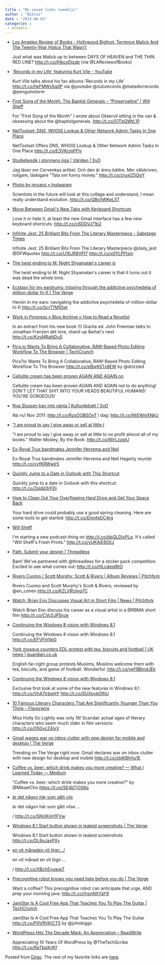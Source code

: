 ```yaml
---
title : "My saved links (weekly)"
author : "Niklas"
date : "2013-06-02"
categories : 
 - animals
---
```


- [Los Angeles Review of Books - Hollywood Bigfoot: Terrence Malick And The Twenty-Year Hiatus That Wasn't](http://lareviewofbooks.org/article.php?id=1660&fulltext=1)
    
    Just what was Malick up to between DAYS OF HEAVEN and THE THIN RED LINE? http://t.co/iHbcxDjzqb (via @LAReviewofBooks)
    
- ['Records in my Life' featuring Kurt Vile - YouTube](http://www.youtube.com/watch?v=P8GXa5w7Ttw&feature=youtu.be)
    
    Kurt Vile talks about his fav albums 'Records in my Life' http://t.co/hkFMWv5g0P via @youtube @zulurecords @matadorrecords @penguinstorm
    
- [First Song of the Month: The Baptist Generals – “Preservatine” | Will Sheff](http://www.willsheff.com/first-song-of-the-month-the-baptist-generals-preservatine/)
    
    For "First Song of the Month" I wrote about Okkervil sitting in the van & obsessing about the @baptistgenerals. http://t.co/51TbQWtL1P
    
- [NetToolset: DNS, WHOIS Lookup & Other Network Admin Tasks In One Place](http://www.addictivetips.com/windows-tips/nettoolset-dns-whois-lookup-other-network-admin-tasks/?utm_source=feedburner&utm_medium=twitter&utm_campaign=Feed%3A+Addictivetips+%28AddictiveTips%29)
    
    NetToolset Offers DNS, WHOIS Lookup & Other Network Admin Tasks In One Place http://t.co/E3VKcmPFIy
    
- [Studiebesök i stormens öga | Världen | SvD](http://www.svd.se/naringsliv/nyheter/varlden/studiebesok-i-stormens-oga_8227870.svd)
    
    Jag läser om Cervenkas artikel. Och den är ännu bättre. Mer välskriven, roligare, läskigare "Tala om funny money." http://t.co/zruxlZ5QgY
    
- [Photo by mrsanz • Instagram](http://instagram.com/p/aA46D4OJPi/)
    
    Scientists in the future will look at this collage and understand, I mean really understand evolution. http://t.co/QBchWKeL5T
    
- [Move Between Gmail's New Tabs with Keyboard Shortcuts](http://lifehacker.com/move-between-gmails-new-tabs-with-keyboard-shortcuts-510686737?utm_campaign=socialflow_lifehacker_twitter&utm_source=lifehacker_twitter&utm_medium=socialflow)
    
    Love it or hate it, at least the new Gmail interface has a few new keyboard shortcuts: http://t.co/c6DDVJ71b2
    
- [Infinite Jest: 25 Brilliant Bits From The Literary Masterpiece - Sabotage Times](http://sabotagetimes.com/books/25-great-lines-from-infinite-jest/)
    
    Infinite Jest: 25 Brilliant Bits From The Literary Masterpiece @daily\_jest @DFWquotes http://t.co/U10JR8VPI7 http://t.co/x0YLPFtsin
    
- [The twist ending to M. Night Shyamalan's career is](https://www.diigo.com/item/note/yyfb/amxp)
    
    The twist ending to M. Night Shyamalan's career is that it turns out it was dead the whole time.
    
- [Ecstasy for my eardrums: tripping through the addictive psychedelia of million-dollar hi-fi | The Verge](http://www.theverge.com/2013/5/31/4379774/ecstasy-for-my-eardrums-tripping-through-the-psychedelia-million-dollar-hi-fi)
    
    Heroin in my ears: navigating the addictive psychedelia of million-dollar hi-fi http://t.co/ScrT7M55eI
    
- [Work in Progress » Blog Archive » How to Read a Novelist](http://www.fsgworkinprogress.com/2013/05/how-to-read-a-novelist-franzen/)
    
    In an extract from his new book (!) Granta ed. John Freeman talks to Jonathan Franzen abt love, stand-up &what's next http://t.co/KzyMRaNDuS
    
- [Pics.io Wants To Bring A Collaborative, RAW-Based Photo Editing Workflow To The Browser | TechCrunch](http://techcrunch.com/2013/05/31/pics-io-wants-to-bring-a-collaborative-raw-based-photo-editing-workflow-to-the-browser/)
    
    Pics?io Wants To Bring A Collaborative, RAW-Based Photo Editing Workflow To The Browser http://t.co/eBw6STx8EW by @drizzled
    
- [Cellulite cream has been proven AGAIN AND AGAIN no](https://www.diigo.com/item/note/yyfb/am06)
    
    Cellulite cream has been proven AGAIN AND AGAIN not to do anything! DON'T LET THAT SHIT INTO YOUR HEADS BEAUTIFUL HUMANS! YOU'RE GORGEOUS!
    
- [Nya Slussen kan inte vänta | Kulturdebatt | SvD](http://www.svd.se/kultur/kulturdebatt/nya-slussen-kan-inte-vanta_6651190.svd)
    
    Nä nu! Nov 2011: http://t.co/RzsOOBSOxT I dag: http://t.co/NtEWniXNkU
    
- ["I am proud to say I give away or sell at little t](http://www.nytimes.com/glogin?URI=http://www.nytimes.com/2013/06/02/books/review/walter-mosley-by-the-book.html&OQ=_rQ3D1Q26&OP=dae9c7caQ2FQ2A9BQ7EQ2AhYQ7EQ2AvvvQ2AtQ7EzeQ2Ar9NQ23x99Q7ETQ2ATMXQ2FQ2AMcQ2AMTQ2A599JQ23Q2Ax_sg_vQ2Av7eQ7E_x6z9Q23e_Y65Y6Q7Et_6599JatQ7Eze)
    
    "I am proud to say I give away or sell at little to no profit almost all of my books." Walter Mosley, By the Book: http://t.co/I6IrLzzqjU
    
- [Ex-Royal Trux bandmates Jennifer Herrema and Neil](http://t.co/vyfKRWwIr5)
    
    Ex-Royal Trux bandmates Jennifer Herrema and Neil Hagerty reunite http://t.co/vyfKRWwIr5
    
- [Quickly Jump to a Date in Outlook with This Shortcut](http://lifehacker.com/quickly-jump-to-a-date-in-outlook-with-this-shortcut-510490470?utm_campaign=socialflow_lifehacker_twitter&utm_source=lifehacker_twitter&utm_medium=socialflow)
    
    Quickly jump to a date in Outlook with this shortcut: http://t.co/Zpldd3rFDi
    
- [How to Clean Out Your Overflowing Hard Drive and Get Your Space Back](http://lifehacker.com/how-to-clean-out-your-overflowing-hard-drive-and-get-yo-510511720?utm_campaign=socialflow_lifehacker_twitter&utm_source=lifehacker_twitter&utm_medium=socialflow)
    
    Your hard drive could probably use a good spring cleaning. Here are some tools to get started: http://t.co/EmnfeDC4rg
    
- [Will Sheff](http://www.willsheff.com)
    
    I'm starting a new podcast-thing on http://t.co/bbQLDIxPLq. It's called "Will Sheff's Fresh Prints." http://t.co/yUKAjE60XJ
    
- [Path. Submit your design | Threadless](http://www.threadless.com/path/)
    
    Bam! We've partnered with @threadless for a sticker pack competition. Excited to see what comes out: http://t.co/HLcdeid8tO
    
- [Rivers Cuomo / Scott Murphy: Scott & Rivers | Album Reviews | Pitchfork](http://pitchfork.com/reviews/albums/18138-scott-rivers-scott-rivers/)
    
    Rivers Cuomo and Scott Murphy's Scott & Rivers, reviewed by @en\_cohen http://t.co/KZLVRUmq7C
    
- [Watch: Brian Eno Discusses Visual Art in Short Film | News | Pitchfork](http://pitchfork.com/news/50950-watch-brian-eno-discusses-visual-art-in-short-film/)
    
    Watch Brian Eno discuss his career as a visual artist in a @RBMA short film http://t.co/CVc5JP5nze
    
- [Continuing the Windows 8 vision with Windows 8.1](http://blogs.windows.com/windows/b/bloggingwindows/archive/2013/05/30/continuing-the-windows-8-vision-with-windows-8-1.aspx?utm_source=twitterfeed&utm_medium=twitter)
    
    Continuing the Windows 8 vision with Windows 8.1 http://t.co/EFVFih1lpG
    
- [York mosque counters EDL protest with tea, biscuits and football | UK news | guardian.co.uk](http://www.guardian.co.uk/uk/2013/may/27/york-mosque-protest-tea-biscuits)
    
    English far-right group protests Muslims, Muslims welcome them with tea, biscuits, and game of football. Wonderful: http://t.co/yeYBBmdJEk
    
- [Continuing the Windows 8 vision with Windows 8.1](http://blogs.windows.com/windows/b/bloggingwindows/archive/2013/05/30/continuing-the-windows-8-vision-with-windows-8-1.aspx)
    
    Exclusive first look at some of the new features in Windows 8.1 http://t.co/VhA7trbpHY http://t.co/SUXpykDfhU
    
- [10 Famous Literary Characters That Are Significantly Younger Than You Think – Flavorwire](http://flavorwire.com/394293/10-famous-literary-characters-that-are-significantly-younger-than-you-think-they-are)
    
    Miss Holly Go Lightly was only 18! Scandal: actual ages of literary characters who seem much older in film versions: http://t.co/05GvcZ4IxV
    
- [Gmail wages war on inbox clutter with new design for mobile and desktop | The Verge](http://www.theverge.com/2013/5/29/4374306/gmail-declares-war-on-inbox-clutter-with-new-tabbed-design-for)
    
    Trending on The Verge right now: Gmail declares war on inbox clutter with new design for desktop and mobile http://t.co/zbiK8hHu1E
    
- [Coffee vs. beer: which drink makes you more creative? — What I Learned Today — Medium](https://medium.com/what-i-learned-today/f7fcb3b786b1?utm_source=TwitterAccount&utm_medium=Twitter&utm_campaign=TwitterAccount)
    
    "Coffee vs. beer: which drink makes you more creative?" by @MikaelCho https://t.co/SE4bTjOS6p
    
- [är det någon här som gått vils](https://www.diigo.com/item/note/yyfb/i4st)
    
    är det någon här som gått vilse …
    
    / http://t.co/5NUKnH1FVw
    
- [Windows 8.1 Start button shown in leaked screenshots | The Verge](http://www.theverge.com/2013/5/29/4376562/windows-8-1-start-button-shown-in-leaked-screenshots)
    
    Windows 8.1 Start button shown in leaked screenshots http://t.co/DL6xJaxPXy
    
- [en vit månaden vit lögn…/](https://www.diigo.com/item/note/yyfb/qvhx)
    
    en vit månad en vit lögn …
    
    / http://t.co/XBchEyuwwT
    
- [Precognitive robot knows you need help before you do | The Verge](http://www.theverge.com/2013/5/29/4375306/reactive-kinect-learning-robot-predicts-future)
    
    Want a coffee? This precognitive robot can anticipate that urge, AND prep your morning java: http://t.co/rhsnNXYaY9
    
- [JamStar Is A Cool Free App That Teaches You To Play The Guitar | TechCrunch](http://techcrunch.com/2013/05/29/jamstar-is-a-cool-free-app-that-teaches-you-to-play-the-guitar/)
    
    JamStar Is A Cool Free App That Teaches You To Play The Guitar http://t.co/P0VRVKjCT5 by @johnbiggs
    
- [WordPress Hits The Decade Mark: An Appreciation – ReadWrite](http://readwrite.com/2013/05/28/wordpress-hits-the-decade-mark)
    
    Appreciating 10 Years Of WordPress by @TheTechScribe http://t.co/RqTbpXrlKf
    

Posted from [Diigo](https://www.diigo.com). The rest of my favorite links are [here](https://www.diigo.com/user/npivic).
